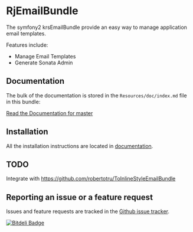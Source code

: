 RjEmailBundle
=============

The symfony2 krsEmailBundle provide an easy way to manage application email templates.

Features include:

- Manage Email Templates
- Generate Sonata Admin


Documentation
-------------

The bulk of the documentation is stored in the `Resources/doc/index.md`
file in this bundle:

[Read the Documentation for master](https://github.com/Remixjobs/RjEmailBundle/blob/master/Resources/doc/index.md)

Installation
------------

All the installation instructions are located in [documentation](https://github.com/Remixjobs/RjEmailBundle/blob/master/Resources/doc/index.md).

TODO
-----
Integrate with https://github.com/robertotru/ToInlineStyleEmailBundle


Reporting an issue or a feature request
---------------------------------------

Issues and feature requests are tracked in the [Github issue tracker](https://github.com/Remixjobs/RjEmailBundle/issues).





[![Bitdeli Badge](https://d2weczhvl823v0.cloudfront.net/AKarismatik/krsmailbundle/trend.png)](https://bitdeli.com/free "Bitdeli Badge")

